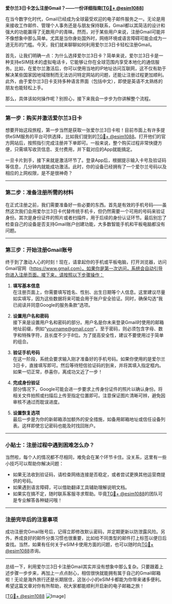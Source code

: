 **爱尔兰3日卡怎么注册Gmail？——一份详细指南[[TG💪+ @esim1088](https://t.me/s/esim1088)]**

在当今数字化时代，Gmail已经成为全球最受欢迎的电子邮件服务之一。无论是用来接收工作邮件、管理个人事务还是与朋友保持联系，Gmail都以其简洁的设计和强大的功能赢得了无数用户的青睐。然而，对于某些用户来说，注册Gmail可能并不像想象中那么简单。尤其是当你身处国外时，网络环境或语言障碍可能会成为一道无形的门槛。今天，我们就来聊聊如何利用爱尔兰3日卡轻松注册Gmail。

首先，让我们明确一点：为什么选择爱尔兰3日卡？简单来说，爱尔兰3日卡是一种支持eSIM技术的虚拟电话卡，它能够让你在全球范围内享受本地化的通信服务。比如，在爱尔兰激活后，你可以使用当地的IP地址访问互联网，这不仅有助于解决某些国家因地域限制而无法访问特定网站的问题，还能让注册过程更加顺利。此外，由于爱尔兰3日卡支持多种语言界面（包括中文），即使是英语不太熟练的朋友也能轻松上手。

那么，具体该如何操作呢？别担心，接下来我会一步步为你讲解整个流程。

---

### 第一步：购买并激活爱尔兰3日卡

想要开始这段旅程，第一步当然是获取一张爱尔兰3日卡啦！目前市面上有许多提供eSIM服务的平台可供选择，比如我们提到的[TG💪+ @esim1088](https://t.me/s/esim1088)。打开他们的官方网站后，按照指引完成注册并下单即可。一般来说，整个购买过程非常快捷方便，只需填写收货信息、支付费用，并下载对应的App就能搞定。

一旦卡片到手，接下来就是激活环节了。登录App后，根据提示输入卡号及验证码等信息，几分钟内就能成功激活。此时，你的设备已经拥有了一个爱尔兰号码以及相应的上网权限，是不是很神奇？

---

### 第二步：准备注册所需的材料

在正式注册之前，我们需要准备好一些必要的东西。首先是有效的手机号码——虽然这次我们会用爱尔兰3日卡代替传统手机卡，但仍然需要一个可用的号码来验证身份。其次是身份证件的照片或者扫描件，用于后续的身份认证环节。最后别忘了检查自己的设备是否支持Gmail账户创建功能，大多数智能手机和平板电脑都没有问题。

---

### 第三步：开始注册Gmail账号

终于到了激动人心的时刻！现在，请拿起你的手机或平板电脑，打开浏览器，访问Gmail官网（https://www.gmail.com）。如果你是第一次访问，系统会自动引导你进入注册页面。接下来，请按照以下步骤操作：

1. **填写基本信息**  
   在注册页面上，你需要填写姓名、性别、出生日期等个人信息。这里建议尽量如实填写，因为这些数据将来可能会用于账户安全验证。同时，确保勾选“我已阅读并同意Google的服务条款”选项。

2. **设置用户名和密码**  
   接下来是设置用户名和密码的部分。用户名是你未来登录Gmail时使用的邮箱地址前缀，例如“yourname@gmail.com”。至于密码，则必须包含字母、数字和特殊字符，且长度不少于8位。为了提高安全性，建议不要使用过于简单的组合。

3. **验证手机号码**  
   在这一阶段，系统会要求输入刚才准备好的手机号码。如果你使用的是爱尔兰3日卡，直接填写即可。然后等待短信验证码的到来，并将其填入指定框内。如果一切正常，恭喜你，离成功又近了一步！

4. **完成身份验证**  
   部分情况下，Google可能会进一步要求上传身份证件的照片以确认身份。将相关文件拍照或扫描后上传至指定位置即可。注意保证图片清晰可辨，避免因审核不通过而耽误进度。

5. **设置恢复选项**  
   最后一步是为你的新邮箱添加额外的安全措施，如备用邮箱地址或信任设备列表。这样即使忘记密码也能及时找回账户。

---

### 小贴士：注册过程中遇到困难怎么办？

当然啦，每个人的情况都不尽相同，难免会在某个环节卡住。没关系，这里有一些小技巧可以帮助你解决问题：

- 如果无法收到验证码，请检查网络连接是否稳定，或者尝试更换其他运营商提供的号码。
- 如果遇到语言障碍，可以借助翻译工具辅助理解说明文档。
- 如果实在搞不定，随时联系客服寻求帮助。毕竟[TG💪+ @esim1088](https://t.me/s/esim1088)的团队可是专业解答各种疑问哦！

---

### 注册完毕后的注意事项

成功注册完Gmail账号后，记得立即修改默认密码，并定期更新以防泄露风险。另外，养成良好的邮件分类习惯也很重要，比如给不同类型的邮件打上标签以便日后查找。当然，如果有任何关于eSIM卡使用方面的问题，也可以随时向[TG💪+ @esim1088](https://t.me/s/esim1088)咨询。

---

总结一下，利用爱尔兰3日卡注册Gmail其实并没有想象中那么复杂。只要跟着上述步骤一步步来，再加上一点点耐心，相信很快就能拥有属于自己的Gmail邮箱啦！无论是海外旅行还是长期居住，这张小小的eSIM卡都能为你带来诸多便利。希望这篇文章对你有所帮助，祝大家都能顺利开启新的电子邮箱之旅！

[[TG💪+ @esim1088](https://t.me/s/esim1088) ![Image](https://i.postimg.cc/4NQfJmqS/Snipaste-2025-05-13-00-14-12.png)]